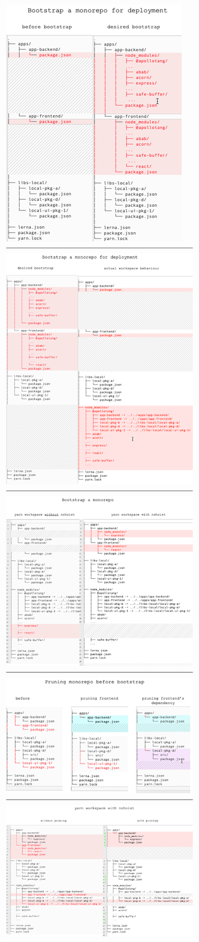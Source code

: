 <img src="./docs/imgs/1-disired-focus-mono-bootstrap.png" />

----

<img src="./docs/imgs/2-how-mono-is-bootstraped.png" />

----

<img src="./docs/imgs/3-mono-boostraped-w-nohoist.png" />

----

<img src="./docs/imgs/4-pruning-b4-boostrap.png" />

----

<img src="./docs/imgs/5-bootstrap-w-n-wo-pruning.png" />
